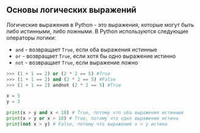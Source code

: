 ## Основы логических выражений

Логические выражения в Python - это выражения, которые могут быть либо истинными, либо ложными. В Python используются следующие операторы логики:

* `and` - возвращает `True`, если оба выражения истинные
* `or` - возвращает `True`, если хотя бы одно выражение истинно
* `not` - возвращает `True`, если выражение ложно

```python
>>> (1 + 1 == 2) or (2 * 2 == 5) #True
>>> (1 + 1 == 2) and (2 * 2 == 5) #False
>>> (1 + 1 == 2) andnot (2 * 2 == 5) #True
```

```python
x = 5
y = 3

print(x > y and x < 10) # True, потому что оба выражения истинные
print(x > y or x > 10) # True, потому что одно выражение истина
print(not x > y) # False, потому что выражение x > y истина
```

